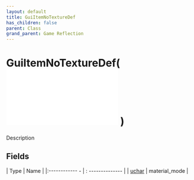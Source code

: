 ```yaml
---
layout: default
title: GuiItemNoTextureDef
has_children: false
parent: Class
grand_parent: Game Reflection
---
```

# GuiItemNoTextureDef( ![ GuiDef ](game-reflection/classes/gui_def.md) )
Description 

## Fields
| Type | Name |
|:------------ - | : -------------- |
| [uchar](game-reflection/enums/uchar.md) | material_mode |
